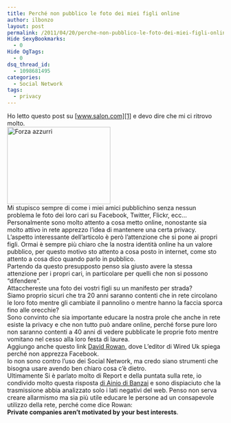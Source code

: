 ```yaml
---
title: Perché non pubblico le foto dei miei figli online
author: ilbonzo
layout: post
permalink: /2011/04/20/perche-non-pubblico-le-foto-dei-miei-figli-online/
Hide SexyBookmarks:
  - 0
Hide OgTags:
  - 0
dsq_thread_id:
  - 1098681495
categories:
  - Social Network
tags:
  - privacy
---
```

Ho letto questo post su [www.salon.com][1] e devo dire che mi ci ritrovo molto.  
[<img src="http://farm5.static.flickr.com/4044/4699424671_8f87592a9f_m.jpg" width="240" height="180" alt="Forza azzurri" />][2]  
Mi stupisco sempre di come i miei amici pubblichino senza nessun problema le foto dei loro cari su Facebook, Twitter, Flickr, ecc&#8230;  
Personalmente sono molto attento a cosa metto online, nonostante sia molto attivo in rete apprezzo l&#8217;idea di mantenere una certa privacy.  
L&#8217;aspetto interessante dell&#8217;articolo è però l&#8217;attenzione che si pone ai propri figli. Ormai è sempre più chiaro che la nostra identità online ha un valore pubblico, per questo motivo sto attento a cosa posto in internet, come sto attento a cosa dico quando parlo in pubblico.  
Partendo da questo presupposto penso sia giusto avere la stessa attenzione per i propri cari, in particolare per quelli che non si possono &#8220;difendere&#8221;.  
Attacchereste una foto dei vostri figli su un manifesto per strada?  
Siamo proprio sicuri che tra 20 anni saranno contenti che in rete circolano le loro foto mentre gli cambiate il pannolino o mentre hanno la faccia sporca fino alle orecchie?  
Sono convinto che sia importante educare la nostra prole che anche in rete esiste la privacy e che non tutto può andare online, perché forse pure loro non saranno contenti a 40 anni di vedere pubblicate le proprie foto mentre vomitano nel cesso alla loro festa di laurea.  
Aggiungo anche questo link [David Rowan][3], dove L&#8217;editor di Wired Uk spiega perché non apprezza Facebook.  
Io non sono contro l&#8217;uso dei Social Network, ma credo siano strumenti che bisogna usare avendo ben chiaro cosa c&#8217;è dietro.  
Ultimamente Si è parlato molto di Report e della puntata sulla rete, io condivido molto questa risposta [di Ainio di Banzai][4] e sono dispiaciuto che la trasmissione abbia analizzato solo i lati negativi del web. Penso non serva creare allarmismo ma sia più utile educare le persone ad un consapevole utilizzo della rete, perché come dice Rowan:  
**Private companies aren’t motivated by your best interests**.

<div class='kindleWidget kindleLight' >
  
</div>



 [1]: http://www.salon.com/life/parenting/?story=/mwt/feature/2011/04/18/why_i_do_not_post_pictures_of_my_children
 [2]: http://www.flickr.com/photos/ilbonzo/4699424671/ "Forza azzurri di ilbonzo.org, su Flickr"
 [3]: http://www.wired.com/epicenter/2010/09/six-reasons-why-wired-uks-editor-isnt-on-facebook/
 [4]: http://www.ilpost.it/2011/04/14/ainio-report/